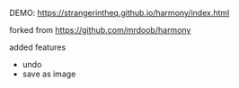 
DEMO: https://strangerintheq.github.io/harmony/index.html

forked from https://github.com/mrdoob/harmony

added features
 - undo
 - save as image
